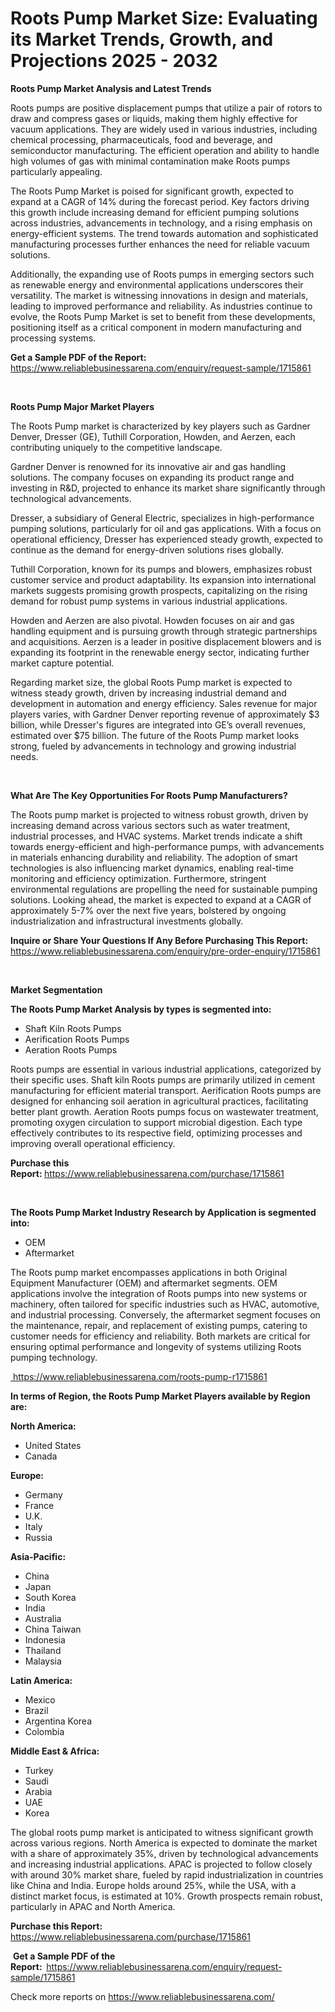 <p><h1>Roots Pump Market Size: Evaluating its Market Trends, Growth, and Projections 2025 - 2032</h1></p><p><strong>Roots Pump Market Analysis and Latest Trends</strong></p>
<p><p>Roots pumps are positive displacement pumps that utilize a pair of rotors to draw and compress gases or liquids, making them highly effective for vacuum applications. They are widely used in various industries, including chemical processing, pharmaceuticals, food and beverage, and semiconductor manufacturing. The efficient operation and ability to handle high volumes of gas with minimal contamination make Roots pumps particularly appealing.</p><p>The Roots Pump Market is poised for significant growth, expected to expand at a CAGR of 14% during the forecast period. Key factors driving this growth include increasing demand for efficient pumping solutions across industries, advancements in technology, and a rising emphasis on energy-efficient systems. The trend towards automation and sophisticated manufacturing processes further enhances the need for reliable vacuum solutions.</p><p>Additionally, the expanding use of Roots pumps in emerging sectors such as renewable energy and environmental applications underscores their versatility. The market is witnessing innovations in design and materials, leading to improved performance and reliability. As industries continue to evolve, the Roots Pump Market is set to benefit from these developments, positioning itself as a critical component in modern manufacturing and processing systems.</p></p>
<p><strong>Get a Sample PDF of the Report:&nbsp;</strong> <a href="https://www.reliablebusinessarena.com/enquiry/request-sample/1715861?utm_campaign=2208&utm_medium=2&utm_source=Github&utm_content=ia&utm_term=30012025&utm_id=roots-pump">https://www.reliablebusinessarena.com/enquiry/request-sample/1715861</a></p>
<p>&nbsp;</p>
<p><strong>Roots Pump Major Market Players</strong></p>
<p><p>The Roots Pump market is characterized by key players such as Gardner Denver, Dresser (GE), Tuthill Corporation, Howden, and Aerzen, each contributing uniquely to the competitive landscape. </p><p>Gardner Denver is renowned for its innovative air and gas handling solutions. The company focuses on expanding its product range and investing in R&D, projected to enhance its market share significantly through technological advancements.</p><p>Dresser, a subsidiary of General Electric, specializes in high-performance pumping solutions, particularly for oil and gas applications. With a focus on operational efficiency, Dresser has experienced steady growth, expected to continue as the demand for energy-driven solutions rises globally.</p><p>Tuthill Corporation, known for its pumps and blowers, emphasizes robust customer service and product adaptability. Its expansion into international markets suggests promising growth prospects, capitalizing on the rising demand for robust pump systems in various industrial applications.</p><p>Howden and Aerzen are also pivotal. Howden focuses on air and gas handling equipment and is pursuing growth through strategic partnerships and acquisitions. Aerzen is a leader in positive displacement blowers and is expanding its footprint in the renewable energy sector, indicating further market capture potential.</p><p>Regarding market size, the global Roots Pump market is expected to witness steady growth, driven by increasing industrial demand and development in automation and energy efficiency. Sales revenue for major players varies, with Gardner Denver reporting revenue of approximately $3 billion, while Dresser's figures are integrated into GE’s overall revenues, estimated over $75 billion. The future of the Roots Pump market looks strong, fueled by advancements in technology and growing industrial needs.</p></p>
<p>&nbsp;</p>
<p><strong>What Are The Key Opportunities For Roots Pump Manufacturers?</strong></p>
<p><p>The Roots pump market is projected to witness robust growth, driven by increasing demand across various sectors such as water treatment, industrial processes, and HVAC systems. Market trends indicate a shift towards energy-efficient and high-performance pumps, with advancements in materials enhancing durability and reliability. The adoption of smart technologies is also influencing market dynamics, enabling real-time monitoring and efficiency optimization. Furthermore, stringent environmental regulations are propelling the need for sustainable pumping solutions. Looking ahead, the market is expected to expand at a CAGR of approximately 5-7% over the next five years, bolstered by ongoing industrialization and infrastructural investments globally.</p></p>
<p><strong>Inquire or Share Your Questions If Any Before Purchasing This Report:</strong> <a href="https://www.reliablebusinessarena.com/enquiry/pre-order-enquiry/1715861?utm_campaign=2208&utm_medium=2&utm_source=Github&utm_content=ia&utm_term=30012025&utm_id=roots-pump">https://www.reliablebusinessarena.com/enquiry/pre-order-enquiry/1715861</a></p>
<p>&nbsp;</p>
<p><strong>Market Segmentation</strong></p>
<p><strong>The Roots Pump Market Analysis by types is segmented into:</strong></p>
<p><ul><li>Shaft Kiln Roots Pumps</li><li>Aerification Roots Pumps</li><li>Aeration Roots Pumps</li></ul></p>
<p><p>Roots pumps are essential in various industrial applications, categorized by their specific uses. Shaft kiln Roots pumps are primarily utilized in cement manufacturing for efficient material transport. Aerification Roots pumps are designed for enhancing soil aeration in agricultural practices, facilitating better plant growth. Aeration Roots pumps focus on wastewater treatment, promoting oxygen circulation to support microbial digestion. Each type effectively contributes to its respective field, optimizing processes and improving overall operational efficiency.</p></p>
<p><strong>Purchase this Report:&nbsp;</strong><a href="https://www.reliablebusinessarena.com/purchase/1715861?utm_campaign=2208&utm_medium=2&utm_source=Github&utm_content=ia&utm_term=30012025&utm_id=roots-pump">https://www.reliablebusinessarena.com/purchase/1715861</a></p>
<p>&nbsp;</p>
<p><strong>The Roots Pump Market Industry Research by Application is segmented into:</strong></p>
<p><ul><li>OEM</li><li>Aftermarket</li></ul></p>
<p><p>The Roots pump market encompasses applications in both Original Equipment Manufacturer (OEM) and aftermarket segments. OEM applications involve the integration of Roots pumps into new systems or machinery, often tailored for specific industries such as HVAC, automotive, and industrial processing. Conversely, the aftermarket segment focuses on the maintenance, repair, and replacement of existing pumps, catering to customer needs for efficiency and reliability. Both markets are critical for ensuring optimal performance and longevity of systems utilizing Roots pumping technology.</p></p>
<p><a href="https://www.reliablebusinessarena.com/roots-pump-r1715861?utm_campaign=2208&utm_medium=2&utm_source=Github&utm_content=ia&utm_term=30012025&utm_id=roots-pump">&nbsp;https://www.reliablebusinessarena.com/roots-pump-r1715861</a></p>
<p><strong>In terms of Region, the Roots Pump Market Players available by Region are:</strong></p>
<p>
    <p> <strong> North America: </strong>
        <ul>
            <li>United States</li>
            <li>Canada</li>
        </ul>
        </p> 
    <p> <strong> Europe: </strong>
        <ul>
            <li>Germany</li>
            <li>France</li>
            <li>U.K.</li>
            <li>Italy</li>
            <li>Russia</li>
        </ul>
        </p> 
    <p> <strong> Asia-Pacific: </strong>
        <ul>
            <li>China</li>
            <li>Japan</li>
            <li>South Korea</li>
            <li>India</li>
            <li>Australia</li>
            <li>China Taiwan</li>
            <li>Indonesia</li>
            <li>Thailand</li>
            <li>Malaysia</li>
        </ul>
        </p> 
    <p> <strong> Latin America: </strong>
        <ul>
            <li>Mexico</li>
            <li>Brazil</li>
            <li>Argentina Korea</li>
            <li>Colombia</li>
        </ul>
        </p> 
    <p> <strong> Middle East & Africa: </strong>
        <ul>
            <li>Turkey</li>
            <li>Saudi</li>
            <li>Arabia</li>
            <li>UAE</li>
            <li>Korea</li>
        </ul>
    </p>
    </p>
<p><p>The global roots pump market is anticipated to witness significant growth across various regions. North America is expected to dominate the market with a share of approximately 35%, driven by technological advancements and increasing industrial applications. APAC is projected to follow closely with around 30% market share, fueled by rapid industrialization in countries like China and India. Europe holds around 25%, while the USA, with a distinct market focus, is estimated at 10%. Growth prospects remain robust, particularly in APAC and North America.</p></p>
<p><strong>Purchase this Report: </strong><a href="https://www.reliablebusinessarena.com/purchase/1715861?utm_campaign=2208&utm_medium=2&utm_source=Github&utm_content=ia&utm_term=30012025&utm_id=roots-pump">https://www.reliablebusinessarena.com/purchase/1715861</a></p>
<p>&nbsp;<strong>Get a Sample PDF of the Report:&nbsp;&nbsp;</strong><a href="https://www.reliablebusinessarena.com/enquiry/request-sample/1715861?utm_campaign=2208&utm_medium=2&utm_source=Github&utm_content=ia&utm_term=30012025&utm_id=roots-pump">https://www.reliablebusinessarena.com/enquiry/request-sample/1715861</a></p>
<p><strong></strong></p>
<p>Check more reports on <a href="https://www.reliablebusinessarena.com/?utm_campaign=2208&utm_medium=2&utm_source=Github&utm_content=ia&utm_term=30012025&utm_id=roots-pump">https://www.reliablebusinessarena.com/</a></p>